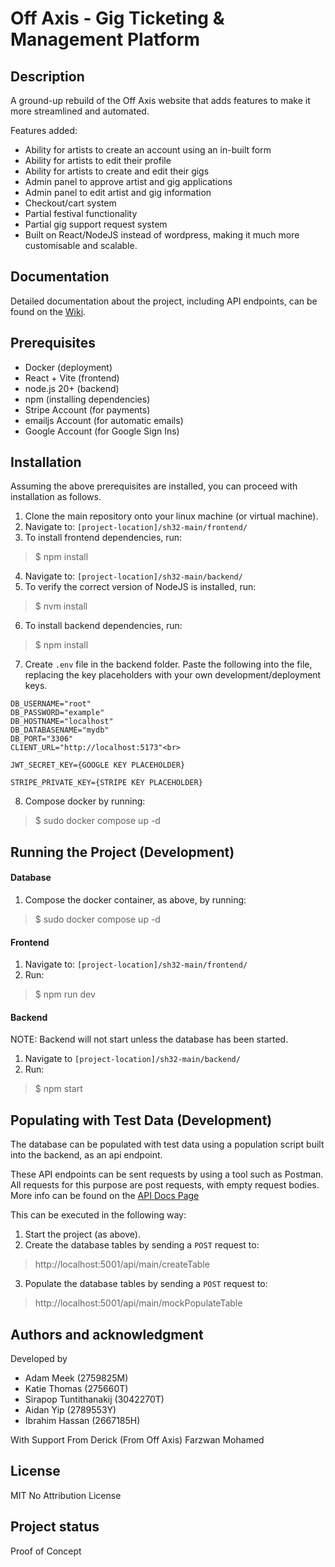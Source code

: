 # Off Axis - Gig Ticketing & Management Platform

## Description
A ground-up rebuild of the Off Axis website that adds features to make it more streamlined and automated.

Features added:
- Ability for artists to create an account using an in-built form
- Ability for artists to edit their profile
- Ability for artists to create and edit their gigs
- Admin panel to approve artist and gig applications
- Admin panel to edit artist and gig information
- Checkout/cart system
- Partial festival functionality
- Partial gig support request system
- Built on React/NodeJS instead of wordpress, making it much more customisable and scalable.

## Documentation

Detailed documentation about the project, including API endpoints, can be found on the [Wiki](https://stgit.dcs.gla.ac.uk/team-project-h/2024/sh32/sh32-main/-/wikis/home).

## Prerequisites
- Docker (deployment)
- React + Vite (frontend)
- node.js 20+ (backend)
- npm (installing dependencies)
- Stripe Account (for payments)
- emailjs Account (for automatic emails)
- Google Account (for Google Sign Ins)

## Installation
Assuming the above prerequisites are installed, you can proceed with installation as follows.

1. Clone the main repository onto your linux machine (or virtual machine).
2. Navigate to: `[project-location]/sh32-main/frontend/`
3. To install frontend dependencies, run:
> $ npm install
4. Navigate to: `[project-location]/sh32-main/backend/`
5. To verify the correct version of NodeJS is installed, run:
> $ nvm install
6. To install backend dependencies, run:
> $ npm install
7. Create `.env` file in the backend folder. Paste the following into the file, replacing the key placeholders with your own development/deployment keys.

```
DB_USERNAME="root"
DB_PASSWORD="example"
DB_HOSTNAME="localhost"
DB_DATABASENAME="mydb"
DB_PORT="3306"
CLIENT_URL="http://localhost:5173"<br>

JWT_SECRET_KEY={GOOGLE KEY PLACEHOLDER}

STRIPE_PRIVATE_KEY={STRIPE KEY PLACEHOLDER}
```

8. Compose docker by running: 
> $ sudo docker compose up -d

## Running the Project (Development)

#### Database

1. Compose the docker container, as above, by running:
> $ sudo docker compose up -d

#### Frontend

1. Navigate to: `[project-location]/sh32-main/frontend/`
2. Run:
> $ npm run dev

#### Backend

NOTE: Backend will not start unless the database has been started.
1. Navigate to `[project-location]/sh32-main/backend/`
2. Run:
> $ npm start

## Populating with Test Data (Development)

The database can be populated with test data using a population script built into the backend, as an api endpoint.

These API endpoints can be sent requests by using a tool such as Postman. All requests for this purpose are post requests, with empty request bodies. More info can be found on the [API Docs Page](https://stgit.dcs.gla.ac.uk/team-project-h/2024/sh32/sh32-main/-/wikis/API-Docs/Main)

This can be executed in the following way:

1. Start the project (as above).
2. Create the database tables by sending a `POST` request to:
> http://localhost:5001/api/main/createTable
3. Populate the database tables by sending a `POST` request to:
> http://localhost:5001/api/main/mockPopulateTable

## Authors and acknowledgment

Developed by
- Adam Meek (2759825M)
- Katie Thomas (275660T)
- Sirapop Tuntithanakij (3042270T)
- Aidan Yip (2789553Y)
- Ibrahim Hassan (2667185H)

With Support From
Derick (From Off Axis)
Farzwan Mohamed

## License
MIT No Attribution License

## Project status
Proof of Concept
